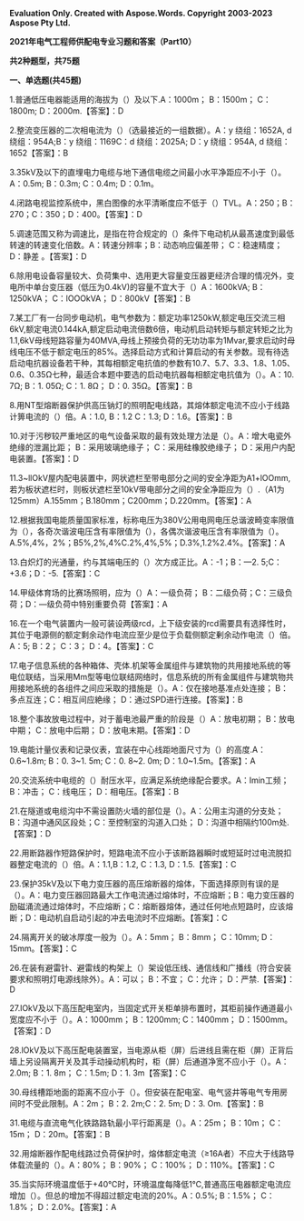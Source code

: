 ﻿**Evaluation Only. Created with Aspose.Words. Copyright 2003-2023 Aspose Pty Ltd.**

**2021年电气工程师供配电专业习题和答案（Part10）**

**共2种题型，共75题**

**一、单选题(共45题)**

1\.普通低压电器能适用的海拔为（）及以下.A：1000m； B：1500m； C：1800m; D：2000m.【答案】：D

2\.整流变压器的二次相电流为（）（选最接近的一组数据）。A：y 绕组：1652A, d 绕组：954A;B：y 绕组：1169C：d 绕组：2025A; D：y 绕组：954A, d 绕组：1652【答案】：B

3\.35kV及以下的直埋电力电缆与地下通信电缆之间最小水平净距应不小于（）。A：0.5m; B：0.3m; C：0.4m; D：0.1m。

4\.闭路电视监控系统中，黑白图像的水平清晰度应不低于（）TVL。A：250；B：270；C：350；D：400。【答案】：D

5\.调速范围又称为调速比，是指在符合规定的（）条件下电动机从最髙速度到最低转速的转速变化倍数。A：转速分辨率；B：动态响应偏差带； C：稳速精度； D：静差 。【答案】：D

6\.除用电设备容量较大、负荷集中、选用更大容量变压器更经济合理的情况外，变电所中单台变压器（低压为0.4kV)的容量不宜大于（）A：1600kVA; B：1250kVA； C：lOOOkVA； D：800kV【答案】：B

7\.某工厂有一台同步电动机，电气参数为：额定功率1250kW,额定电压交流三相6kV,额定电流0.144kA,额定启动电流倍数6倍，电动机启动转矩与额定转矩之比为1.1,6kV母线短路容量为40MVA,母线上预接负荷的无功功率为1Mvar,要求启动时母线电压不低于额定电压的85%。选择启动方式和计算启动的有关参数。现有待选启动电抗器设备若干种，其每相额定电抗值的参数有10.7、5.7、3.3、1.8、1.05、0.6、0.35Ω七种，最适合本题中要选的启动电抗器每相额定电抗值为（）。A：10. 7Ω; B：1. 05Ω; C：1. 8Ω； D：0. 35Ω。【答案】：B


8\.用NT型熔断器保护供高压钠灯的照明配电线路，其熔体额定电流不应小于线路计箅电流的（）倍。A：1.0, B：1.2 C：1.3; D：1.6。【答案】：B

10\.对于污秽较严重地区的电气设备采取的最有效处理方法是（）。A：增大电瓷外绝缘的泄漏比距； B：采用玻璃绝缘子； C：采用硅橡胶绝缘子； D：采用户内配电装置。【答案】：D

11\.3~llOkV屋内配电装置中，网状遮栏至带电部分之间的安全净距为A1+lOOmm,若为板状遮栏时，则板状遮栏至10kV带电部分之间的安全净距应为（）.（A1为125mm）A.155mm；B.180mm；C200mm；D.220mm。【答案】：A

12\.根据我国电能质量国家标准，标称电压为380V公用电网电压总谐波畸变率限值为（），各奇次谐波电压含有率限值为（），各偶次谐波电压含有率限值为（）。A.5%,4%，2%；B5%,2%,4%C.2%,4%,5%；D.3%,1.2%2.4%。【答案】：A

13\.白炽灯的光通量，约与其端电压的（）次方成正比。A：-1；B：—2. 5;C：+3.6；D：-5.【答案】：C

14\.甲级体育场的比赛场照明，应为（）A：一级负荷； B：二级负荷；C：三级负荷；D：—级负荷中特别重要负荷【答案】：A

16\.在一个电气装置内一般可装设两级rcd，上下级安装的rcd需要具有选择性时，其位于电源侧的额定剩余动作电流应至少是位于负载侧额定剰余动作电流（）倍。A：5; B：2； C：3； D：4。【答案】：C

17\.电子信息系统的各种箱体、壳体.机架等金属组件与建筑物的共用接地系统的等电位联结，当采用Mm型等电位联结网络时，信息系统的所有金属组件与建筑物共用接地系统的各组件之间应采取的措施是（）。A：仅在接地基准点处连接； B：多点互连；C：相互间应絶缘； D：通过SPD进行连接。【答案】：B

18\.整个事故放电过程中，对于蓄电池最严重的阶段是（）A：放电初期； B：放电中期； C：放电中后期； D：放电末期。【答案】：D

19\.电能计量仪表和记录仪表，宜装在中心线距地面尺寸为（）的高度.A：0.6~1.8m; B：0. 3~1. 5m; C：0. 8~2. 0m; D：1.0~1.5m。【答案】：A

20\.交流系统中电缆的（）耐压水平，应满足系统绝缘配合要求。A：Imin工频； B：冲击； C：线电压； D：相电压。【答案】：B

21\.在隧道或电缆沟中不需设置防火墙的部位是（）。A：公用主沟道的分支处； B：沟道中通风区段处；C：至控制室的沟道入口处； D：沟道中相隔约100m处.【答案】：D

22\.用断路器作短路保护时，短路电流不应小于该断路器瞬时或短延时过电流脱扣器整定电流的（）倍。A：1.1,B：1.2, C：1.3, D：1.5.【答案】：C

23\.保护35kV及以下电力变压器的高压熔断器的熔体，下面选择原则有误的是（）。A：电力变压器回路最大工作电流通过熔体时，不应熔断；B：电力变压器的励磁涌流通过熔体时，不应熔断；C：熔断器熔体，通过任何地点短路时，应该熔断；D：电动机自启动引起的冲去电流时不应熔断。【答案】：C

24\.隔离开关的破冰厚度一般为（）。A：5mm； B：8mm； C：10mm; D：15mm。【答案】：C

26\.在装有避雷针、避雷线的构架上（）架设低压线、通信线和广播线（符合安装要求和照明灯电源线除外）。A：可以； B：不宜； C：允许； D：严禁.【答案】：D

27\.lOkV及以下高压配电室内，当固定式开关柜单排布置时，其柜前操作通道最小宽度应不小于（）。A：1000mm； B：1200mm; C：1400mm； D：1500mm。【答案】：D

28\.lOkV及以下高压配电装置室，当电源从柜（屏）后进线且需在柜（屏）正背后墙上另设隔离开关及其手动操动机构时，柜（屏）后通道净宽不应小于（）。A：2.0m; B：1. 8m； C：1.5m; D：1. 3m【答案】：C

30\.母线槽距地面的距离不应小于（）。但安装在配电室、电气竖井等电气专用房间时不受此限制。A：2m； B：2. 2m;C：2. 5m; D：3. Om.【答案】：B

31\.电缆与直流电气化铁路路轨最小平行距离是（）。A：25m； B：10m； C：15m； D：20m。【答案】：B

32\.用熔断器作配电线路过负荷保护时，熔体额定电流（≥16A者）不应大于线路导体载流量的（）。A：80%； B：90%； C：100%； D：110%。【答案】：C

35\.当实际环境温度低于+40℃时，环境温度每降低1℃,普通高压电器额定电流应增加（）。但总的增加不得超过额定电流的20%。A：0.5%; B：1.5%； C：1.8%； D：2.0%。【答案】：A
